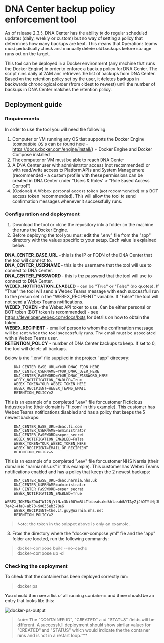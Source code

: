 # DNA Center backup policy enforcement tool

As of release 2.3.5, DNA Center has the ability to do regular scheduled updates (daily, weekly or custom) but no way of setting a policy that determines how many backups are kept. This means that Operations teams must periodically check and manually delete old backups before storage runs out on the target.

This tool can be deployed in a Docker environment (any machine that runs the Docker Engine) in order to enforce a backup policy for DNA Center. The script runs daily at 2AM and retrieves the list of backups from DNA Center. Based on the retention policy set by the user, it deletes backups in backwards chronological order (from oldest to newest) until the number of backups in DNA Center matches the retention policy.

## Deployment guide

### Requirements

In order to use the tool you will need the following:

1. Computer or VM running any OS that supports the Docker Engine (compatible OS's can be found here - https://docs.docker.com/engine/install/) + Docker Engine and Docker Compose installed
2. The computer or VM must be able to reach DNA Center 
3. A DNA Center user with administrator access (not recommended) or with read/write access to Platform APIs and System Management (recommended - a custom profile with these permissions can be created in DNA Center under "Users & Roles" > "Role Based Access Control")
4. (Optional) A Webex personal access token (not recommended) or a BOT access token (recommended). This will allow the tool to send confirmation messages whenever it successfully runs.

### Configuration and deployment

1. Download the tool or clone the repository into a folder on the machine the runs the Docker Engine.
2. Before deploying the tool you must edit the ".env" file from the "app" directory with the values specific to your setup. Each value is explained below:

**DNA_CENTER_BASE_URL** - this is the IP or FQDN of the DNA Center that the tool will connect to.  
**DNA_CENTER_USERNAME** - this is the username that the tool will use to connect to DNA Center.  
**DNA_CENTER_PASSWORD** - this is the password that the tool will use to connect to DNA Center.  
**WEBEX_NOTIFICATION_ENABLED** - can be "True" or "False" (no quotes). If "True" the tool will send a Webex Teams message with each successfull run to the person set in the "WEBEX_RECIPIENT" variable. If "False" the tool will not send a Webex Teams notifications.  
**WEBEX_TOKEN** - the Webex API token to use. Can be either personal or BOT token (BOT token is recommended) - see https://developer.webex.com/docs/bots for details on how to obtain the token.  
**WEBEX_RECIPIENT** - email of person to whom the confirmation message will be sent when the tool successfully runs. The email must be associated with a Webex Teams user.  
**RETENTION_POLICY** - number of DNA Center backups to keep. If set to 0, the tool will delete all backups.  

Below is the ".env" file supplied in the project "app" directory:

        DNA_CENTER_BASE_URL=YOUR_DNAC_FQDN_HERE  
        DNA_CENTER_USERNAME=YOUR_DNAC_USER_HERE  
        DNA_CENTER_PASSWORD=YOUR_DNAC_PASSWORD_HERE  
        WEBEX_NOTIFICATION_ENABLED=True  
        WEBEX_TOKEN=YOUR_WEBEX_TOKEN_HERE  
        WEBEX_RECIPIENT=WEBEX_TEAMS_EMAIL  
        RETENTION_POLICY=2  

This is an example of a completed ".env" file for customer Ficticious Industries Inc (their domain is "fi.com" in this example). This customer has Webex Teams notifications disabled and has a policy that keeps the 5 newest backups:

        DNA_CENTER_BASE_URL=dnac.fi.com  
        DNA_CENTER_USERNAME=administrator  
        DNA_CENTER_PASSWORD=super_secret  
        WEBEX_NOTIFICATION_ENABLED=False  
        WEBEX_TOKEN=YOUR_WEBEX_TOKEN_HERE  
        WEBEX_RECIPIENT=EMAIL_OF_RECIPIENT  
        RETENTION_POLICY=5  

This is an example of a completed ".env" file for customer NHS Narnia (their domain is "narnia.nhs.uk" in this example). This customer has Webex Teams notifications enabled and has a policy that keeps the 2 newest backups:

        DNA_CENTER_BASE_URL=dnac.narnia.nhs.uk  
        DNA_CENTER_USERNAME=administrator  
        DNA_CENTER_PASSWORD=super_secret  
        WEBEX_NOTIFICATION_ENABLED=True  
        WEBEX_TOKEN=ZDA4YWI2NjYtNzc3Ni00YmRlLTldasdsakdkhlasddkYTAyZjJhOTYtNjJk_PF84_cca99e60-7e42-4fa8-ab73-90635eb378a6  
        WEBEX_RECIPIENT=the.it.guy@narnia.nhs.net  
        RETENTION_POLICY=2  

>Note: the token in the snippet above is only an example.

3. From the directory where the "docker-compose.yml" file and the "app" folder are located, run the following commands:

>docker-compose build --no-cache  
>docker-compose up -d

### Checking the deployment

To check that the container has been deployed correctly run:

>docker ps

You should then see a list of all running containers and there should be an entry that looks like this:

![docker-ps-output](https://nca-dev.techsupport.co.uk/gitlab/DNAC/backup-policy-tool/-/raw/master/images/docker-ex.PNG)

>Note: The "CONTAINER ID", "CREATED" and "STATUS" fields will be different. A successfull deployment should show similar values for "CREATED" and "STATUS" which would indicate the the container runs and is not in a restart loop.***
